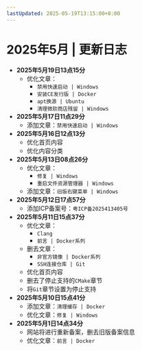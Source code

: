 ```yaml
---
lastUpdated: 2025-05-19T13:15:00+8:00
---
```


# 2025年5月 | 更新日志

- **2025年5月19日13点15分**
  - 优化文章：
    - `禁用快速启动 | Windows`
    - `安装CE发行版 | Docker`
    - `apt换源 | Ubuntu`
    - `清理微软商店残留 | Windows`
- **2025年5月17日11点29分**
  - 添加文章：`禁用快速启动 | Windows`
- **2025年5月16日12点13分**
  - 优化首页内容
  - 优化内容分类
- **2025年5月13日08点26分**
  - 优化文章：
    - `修复 | Windows`
    - `重启文件资源管理器 | Windows`
  - 添加文章：`旧版右键菜单 | Windows`
- **2025年5月12日17点57分**
  - 添加ICP备案号：`粤ICP备2025413405号`
- **2025年5月11日15点37分**
  - 优化文章：
    - `Clang`
    - `前言 | Docker系列`
  - 删去文章：
    - `非官方镜像 | Docker系列`
    - `SSH连接仓库 | Git`
  - 优化首页内容
  - 删去了停止支持的`CMake`章节
  - 将`Git`章节设置为停止支持
- **2025年5月10日15点41分**
  - 添加文章：`清理缓存 | Docker`
  - 优化文章：`修复 | Windows`
- **2025年5月1日14点34分**
  - 网站将进行重新备案，删去旧版备案信息
  - 优化文章：`前言 | Docker`
